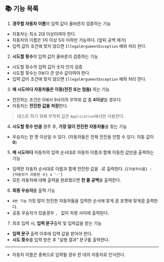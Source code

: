 ## 📚 기능 목록
1. **경주할 자동차 이름**의 입력 값이 올바른지 검증하는 기능
+ 자동차는 최소 2대 이상이여야 한다.
+ 자동차의 이름은 1자 이상 5자 이하만 가능하다. (앞뒤 공백 제거)
+ 입력 값이 조건에 맞지 않으면 `IllegalArgumentException` 예외 처리 한다.

2. **시도할 횟수**의 입력 값이 올바른지 검증하는 기능 
+ 시도할 횟수의 입력 값이 숫자 인지 검증
+ 시도할 횟수는 0보다 큰 양수 값이여야 한다.
+ 입력 값이 조건에 맞지 않으면 `IllegalArgumentException` 예외 처리 한다.

3. **매 시도마다 자동차들은 이동(전진 또는 멈춤)** 하는 기능
+ 전진하는 조건은 0에서 9사이의 무작위 값 중 **4이상**일 경우다.
+ 자동차는 **전진한 값을 저장**한다.
> 테스트 하기 위해 무작위 값은 `Application`에서만 사용한다.

4. **시도할 횟수 만큼** 경주 후, **가장 많이 전진한 자동차들**을 찾는 기능
+ 우승자는 한 명 이상일 수 있다. (자동차들은 전체 전진을 안할 수 있다. 이동 값이 **0**)

5. **매 시도마다** 자동차의 입력 순서대로 자동차 이름과 함께 이동한 값만큼 출력하는 기능
+ 입력한 자동차 순서대로 이름과 함께 전진한 값을 `-`로 출력한다. (`{자동차이름} : {자동차가 이동한 수} x '-'`)
+ 모든 자동차에 대해 출력을 완료했으면 **한 줄 공백**을 출력한다.

6. **최종 우승자**를 출력 기능
+ `4번 기능` 가장 많이 전진한 자동차들을 입력한 순서에 맞게 끔 포맷에 맞게끔 출력한다. 
+ 공동 우승자가 있을경우 `, ` 값이 차량 사이에 출력된다. 

7. 최초 입력 시, **입력 문구**출력 및 입력값을 받는 기능
+ **입력 문구** 출력 이후에 입력 값을 받아야 한다. 
+ **시도 횟수**를 입력 받은 후 "실행 결과" 문구를 출력한다. 

---

+ 자동차 이름은 중복으로 입력될 경우 한 대의 자동차로 인식한다. 